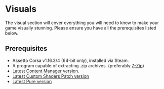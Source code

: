 # Visuals
The visual section will cover everything you will need to know to make your game visually stunning. Please ensure you have all the prerequisites listed below.


## Prerequisites
- Assetto Corsa v1.16.3/4 (64-bit only), installed via Steam.
- A program capable of extracting .zip archives. (preferably [7-Zip](/wiki/7-zip.md))
- [Latest Content Manager version](installing-cm.md).
- [Latest Custom Shaders Patch version](installing-csp.md)
- [Latest Pure version](installing-pure.md)
